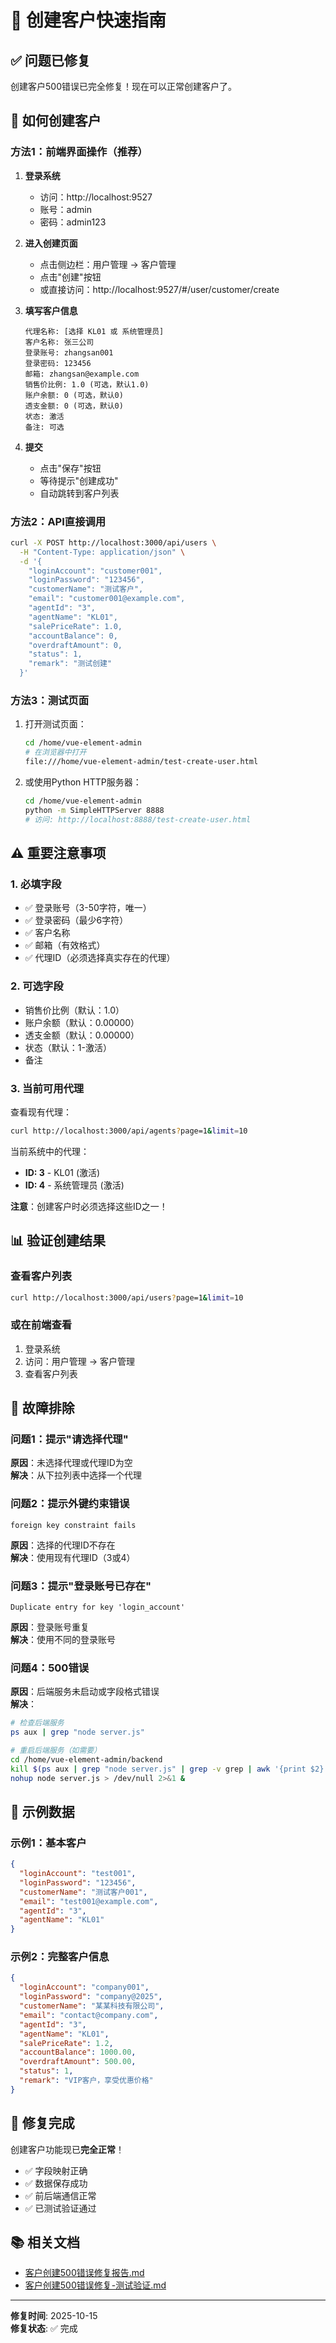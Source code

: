 # 🎯 创建客户快速指南

## ✅ 问题已修复
创建客户500错误已完全修复！现在可以正常创建客户了。

## 🚀 如何创建客户

### 方法1：前端界面操作（推荐）

1. **登录系统**
   - 访问：http://localhost:9527
   - 账号：admin
   - 密码：admin123

2. **进入创建页面**
   - 点击侧边栏：用户管理 → 客户管理
   - 点击"创建"按钮
   - 或直接访问：http://localhost:9527/#/user/customer/create

3. **填写客户信息**
   ```
   代理名称: [选择 KL01 或 系统管理员]
   客户名称: 张三公司
   登录账号: zhangsan001
   登录密码: 123456
   邮箱: zhangsan@example.com
   销售价比例: 1.0 (可选，默认1.0)
   账户余额: 0 (可选，默认0)
   透支金额: 0 (可选，默认0)
   状态: 激活
   备注: 可选
   ```

4. **提交**
   - 点击"保存"按钮
   - 等待提示"创建成功"
   - 自动跳转到客户列表

### 方法2：API直接调用

```bash
curl -X POST http://localhost:3000/api/users \
  -H "Content-Type: application/json" \
  -d '{
    "loginAccount": "customer001",
    "loginPassword": "123456",
    "customerName": "测试客户",
    "email": "customer001@example.com",
    "agentId": "3",
    "agentName": "KL01",
    "salePriceRate": 1.0,
    "accountBalance": 0,
    "overdraftAmount": 0,
    "status": 1,
    "remark": "测试创建"
  }'
```

### 方法3：测试页面

1. 打开测试页面：
   ```bash
   cd /home/vue-element-admin
   # 在浏览器中打开
   file:///home/vue-element-admin/test-create-user.html
   ```

2. 或使用Python HTTP服务器：
   ```bash
   cd /home/vue-element-admin
   python -m SimpleHTTPServer 8888
   # 访问: http://localhost:8888/test-create-user.html
   ```

## ⚠️ 重要注意事项

### 1. 必填字段
- ✅ 登录账号（3-50字符，唯一）
- ✅ 登录密码（最少6字符）
- ✅ 客户名称
- ✅ 邮箱（有效格式）
- ✅ 代理ID（必须选择真实存在的代理）

### 2. 可选字段
- 销售价比例（默认：1.0）
- 账户余额（默认：0.00000）
- 透支金额（默认：0.00000）
- 状态（默认：1-激活）
- 备注

### 3. 当前可用代理
查看现有代理：
```bash
curl http://localhost:3000/api/agents?page=1&limit=10
```

当前系统中的代理：
- **ID: 3** - KL01 (激活)
- **ID: 4** - 系统管理员 (激活)

**注意**：创建客户时必须选择这些ID之一！

## 📊 验证创建结果

### 查看客户列表
```bash
curl http://localhost:3000/api/users?page=1&limit=10
```

### 或在前端查看
1. 登录系统
2. 访问：用户管理 → 客户管理
3. 查看客户列表

## 🔧 故障排除

### 问题1：提示"请选择代理"
**原因**：未选择代理或代理ID为空  
**解决**：从下拉列表中选择一个代理

### 问题2：提示外键约束错误
```
foreign key constraint fails
```
**原因**：选择的代理ID不存在  
**解决**：使用现有代理ID（3或4）

### 问题3：提示"登录账号已存在"
```
Duplicate entry for key 'login_account'
```
**原因**：登录账号重复  
**解决**：使用不同的登录账号

### 问题4：500错误
**原因**：后端服务未启动或字段格式错误  
**解决**：
```bash
# 检查后端服务
ps aux | grep "node server.js"

# 重启后端服务（如需要）
cd /home/vue-element-admin/backend
kill $(ps aux | grep "node server.js" | grep -v grep | awk '{print $2}')
nohup node server.js > /dev/null 2>&1 &
```

## 📝 示例数据

### 示例1：基本客户
```json
{
  "loginAccount": "test001",
  "loginPassword": "123456",
  "customerName": "测试客户001",
  "email": "test001@example.com",
  "agentId": "3",
  "agentName": "KL01"
}
```

### 示例2：完整客户信息
```json
{
  "loginAccount": "company001",
  "loginPassword": "company@2025",
  "customerName": "某某科技有限公司",
  "email": "contact@company.com",
  "agentId": "3",
  "agentName": "KL01",
  "salePriceRate": 1.2,
  "accountBalance": 1000.00,
  "overdraftAmount": 500.00,
  "status": 1,
  "remark": "VIP客户，享受优惠价格"
}
```

## 🎉 修复完成

创建客户功能现已**完全正常**！
- ✅ 字段映射正确
- ✅ 数据保存成功
- ✅ 前后端通信正常
- ✅ 已测试验证通过

## 📚 相关文档

- [客户创建500错误修复报告.md](客户创建500错误修复报告.md)
- [客户创建500错误修复-测试验证.md](客户创建500错误修复-测试验证.md)

---
**修复时间**: 2025-10-15  
**修复状态**: ✅ 完成
